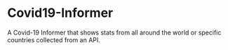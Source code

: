 # Covid19-Informer
A Covid-19 Informer that shows stats from all around the world or specific countries collected from an API.
